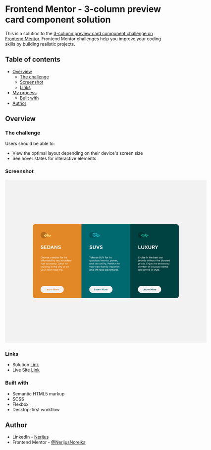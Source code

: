 # Frontend Mentor - 3-column preview card component solution

This is a solution to the [3-column preview card component challenge on Frontend Mentor](https://www.frontendmentor.io/challenges/3column-preview-card-component-pH92eAR2-). Frontend Mentor challenges help you improve your coding skills by building realistic projects. 

## Table of contents

- [Overview](#overview)
  - [The challenge](#the-challenge)
  - [Screenshot](#screenshot)
  - [Links](#links)
- [My process](#my-process)
  - [Built with](#built-with)
- [Author](#author)

## Overview

### The challenge

Users should be able to:

- View the optimal layout depending on their device's screen size
- See hover states for interactive elements

### Screenshot

<img src="finished_version.png" alt="drawing" style="max-width:650px; height: auto;"/>


### Links

- Solution [Link](https://github.com/NerijusNoreika/3-column-preview-card-component)
- Live Site [Link](https://nerijusnoreika.github.io/3-column-preview-card-component/)


### Built with

- Semantic HTML5 markup
- SCSS
- Flexbox
- Desktop-first workflow

## Author

- LinkedIn - [Nerijus](https://www.linkedin.com/in/nerijus-noreika-225804154/)
- Frontend Mentor - [@NerijusNoreika](https://www.frontendmentor.io/profile/NerijusNoreika)

